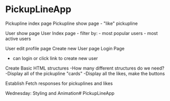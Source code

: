 # PickupLineApp

Pickupline index page
Pickupline show page
    - "like" pickupline

User show page
User Index page 
    - filter by:
      - most popular users 
      - most active users

User edit profile page
Create new User page
Login Page
  - can login or click link to create new user

Create Basic HTML structures
    -How many different structures do we need?
    -Display all of the pickupline "cards"
    -Display all the likes, make the buttons

Establish Fetch responses for pickuplines and likes

Wednesday: Styling and Animation# PickupLineApp
